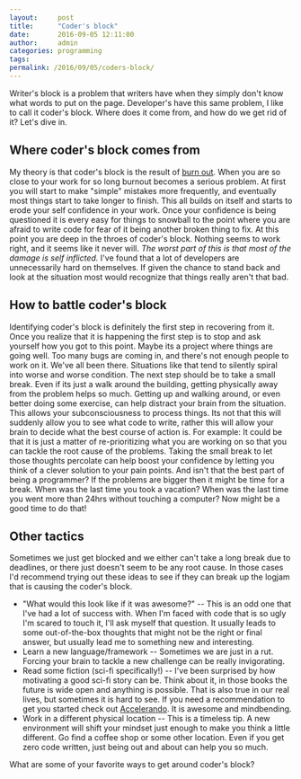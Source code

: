 ```yaml
---
layout:     post
title:      "Coder's block"
date:       2016-09-05 12:11:00
author:     admin
categories: programming
tags:  
permalink: /2016/09/05/coders-block/
---
```

Writer's block is a problem that writers have when they simply don't know what words to put on the page. Developer's have this same problem, I like to call it coder's block. Where does it come from, and how do we get rid of it? Let's dive in. 

## Where coder's block comes from

My theory is that coder's block is the result of [burn out](https://ironboundsoftware.com/blog/2016/10/24/4-signs-time-take-break-avoid-burnout/). When you are so close to your work for so long burnout becomes a serious problem. At first you will start to make "simple" mistakes more frequently, and eventually most things start to take longer to finish. This all builds on itself and starts to erode your self confidence in your work. Once your confidence is being questioned it is every easy for things to snowball to the point where you are afraid to write code for fear of it being another broken thing to fix. At this point you are deep in the throes of coder's block. Nothing seems to work right, and it seems like it never will. _The worst part of this is that most of the damage is self inflicted._ I've found that a lot of developers are unnecessarily hard on themselves. If given the chance to stand back and look at the situation most would recognize that things really aren't that bad. 

## How to battle coder's block

Identifying coder's block is definitely the first step in recovering from it. Once you realize that it is happening the first step is to stop and ask yourself how you got to this point. Maybe its a project where things are going well. Too many bugs are coming in, and there's not enough people to work on it. We've all been there. Situations like that tend to silently spiral into worse and worse condition. The next step should be to take a small break. Even if its just a walk around the building, getting physically away from the problem helps so much. Getting up and walking around, or even better doing some exercise, can help distract your brain from the situation. This allows your subconsciousness to process things. Its not that this will suddenly allow you to see what code to write, rather this will allow your brain to decide what the best course of action is. For example: It could be that it is just a matter of re-prioritizing what you are working on so that you can tackle the root cause of the problems. Taking the small break to let those thoughts percolate can help boost your confidence by letting you think of a clever solution to your pain points. And isn't that the best part of being a programmer? If the problems are bigger then it might be time for a break. When was the last time you took a vacation? When was the last time you went more than 24hrs without touching a computer? Now might be a good time to do that! 

## Other tactics

Sometimes we just get blocked and we either can't take a long break due to deadlines, or there just doesn't seem to be any root cause. In those cases I'd recommend trying out these ideas to see if they can break up the logjam that is causing the coder's block. 

  * "What would this look like if it was awesome?" -- This is an odd one that I've had a lot of success with. When I'm faced with code that is so ugly I'm scared to touch it, I'll ask myself that question. It usually leads to some out-of-the-box thoughts that might not be the right or final answer, but usually lead me to something new and interesting.
  * Learn a new language/framework -- Sometimes we are just in a rut. Forcing your brain to tackle a new challenge can be really invigorating.
  * Read some fiction (sci-fi specifically!) -- I've been surprised by how motivating a good sci-fi story can be. Think about it, in those books the future is wide open and anything is possible. That is also true in our real lives, but sometimes it is hard to see. If you need a recommendation to get you started check out [Accelerando](http://www.antipope.org/charlie/blog-static/fiction/accelerando/accelerando.html). It is awesome and mindbending.
  * Work in a different physical location -- This is a timeless tip. A new environment will shift your mindset just enough to make you think a little different. Go find a coffee shop or some other location. Even if you get zero code written, just being out and about can help you so much.

What are some of your favorite ways to get around coder's block?
